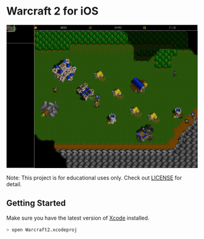 # Warcraft 2 for iOS

![](docs/Screenshot.png)

Note: This project is for educational uses only. Check out [LICENSE](LICENSE) for detail.

## Getting Started

Make sure you have the latest version of [Xcode](https://developer.apple.com/xcode/) installed.

```bash
> open Warcraft2.xcodeproj
```
